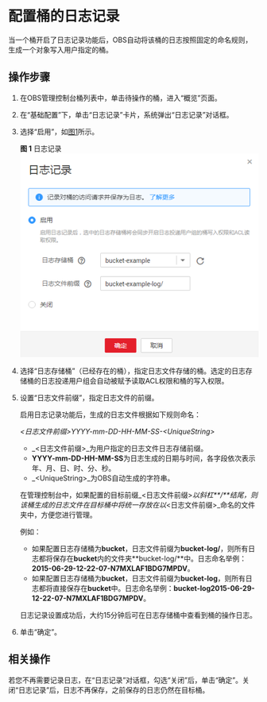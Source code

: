 # 配置桶的日志记录<a name="zh-cn_topic_0066088960"></a>

当一个桶开启了日志记录功能后，OBS自动将该桶的日志按照固定的命名规则，生成一个对象写入用户指定的桶。

## 操作步骤<a name="section7336713418"></a>

1.  在OBS管理控制台桶列表中，单击待操作的桶，进入“概览”页面。
2.  在“基础配置”下，单击“日志记录”卡片，系统弹出“日志记录”对话框。
3.  选择“启用”，如[图1](#fig17700501192958)所示。

    **图 1**  日志记录<a name="fig17700501192958"></a>  
    ![](figures/日志记录.png "日志记录")

4.  选择“日志存储桶”（已经存在的桶），指定日志文件存储的桶。选定的日志存储桶的日志投递用户组会自动被赋予读取ACL权限和桶的写入权限。
5.  设置“日志文件前缀”，指定日志文件的前缀。

    启用日志记录功能后，生成的日志文件根据如下规则命名：

    _<日志文件前缀\>_YYYY-mm-DD-HH-MM-SS-_<UniqueString\>_

    -   _<日志文件前缀\>_为用户指定的日志文件日志存储前缀。
    -   **YYYY-mm-DD-HH-MM-SS**为日志生成的日期与时间，各字段依次表示年、月、日、时、分、秒。
    -   _<UniqueString\>_为OBS自动生成的字符串。

    在管理控制台中，如果配置的目标前缀_<日志文件前缀\>_以斜杠**/**结尾，则该桶生成的日志文件在目标桶中将统一存放在以_<日志文件前缀\>_命名的文件夹中，方便您进行管理。

    例如：

    -   如果配置日志存储桶为**bucket**，日志文件前缀为**bucket-log/**，则所有日志都将保存在**bucket**内的文件夹**bucket-log/**中。日志命名举例：**2015-06-29-12-22-07-N7MXLAF1BDG7MPDV**。
    -   如果配置日志存储桶为**bucket**，日志文件前缀为**bucket-log**，则所有日志都将直接保存在**bucket**中。日志命名举例：**bucket-log2015-06-29-12-22-07-N7MXLAF1BDG7MPDV**。

    日志记录设置成功后，大约15分钟后可在日志存储桶中查看到桶的操作日志。

6.  单击“确定”。

## 相关操作<a name="section112917292515"></a>

若您不再需要记录日志，在“日志记录”对话框，勾选“关闭”后，单击“确定”。关闭“日志记录”后，日志不再保存，之前保存的日志仍然在目标桶。

